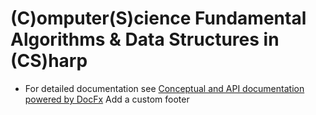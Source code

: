 # (C)omputer(S)cience Fundamental Algorithms & Data Structures in (CS)harp
- For detailed documentation see [Conceptual and API documentation powered by DocFx](https://pijei.github.io/CSFundamentalAlgorithms/index.html)
 Add a custom footer

